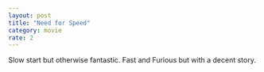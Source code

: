 ```yaml
---
layout: post
title: "Need for Speed"
category: movie
rate: 2
---
```


Slow start but otherwise fantastic. Fast and Furious but with a decent story.
